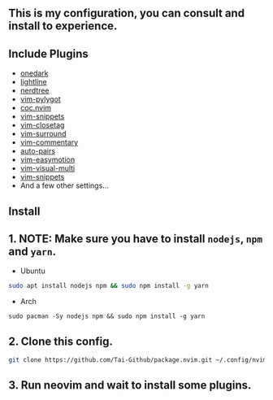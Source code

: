 ## <h2>This is my configuration, you can consult and install to experience.</h2>

## Include Plugins
- [onedark](https://github.com/joshdick/onedark.vim)
- [lightline](https://github.com/itchyny/lightline.vim)
- [nerdtree](https://github.com/preservim/nerdtree)
- [vim-pylygot](https://github.com/sheerun/vim-polyglot)
- [coc.nvim](https://github.com/neoclide/coc.nvim)
- [vim-snippets](https://github.com/honza/vim-snippets)
- [vim-closetag](https://github.com/alvan/vim-closetag)
- [vim-surround](https://github.com/tpope/vim-surround)
- [vim-commentary](https://github.com/tpope/vim-commentary)
- [auto-pairs](https://github.com/jiangmiao/auto-pairs)
- [vim-easymotion](https://github.com/easymotion/vim-easymotion)
- [vim-visual-multi](https://github.com/mg979/vim-visual-multi)
- [vim-snippets](https://github.com/honza/vim-snippets)
- And a few other settings...

## Install

## 1. NOTE: Make sure you have to install `nodejs`, `npm` and `yarn`.

- Ubuntu
```bash
sudo apt install nodejs npm && sudo npm install -g yarn
```
- Arch
```
sudo pacman -Sy nodejs npm && sudo npm install -g yarn
```

## 2. Clone this config.
```bash
git clone https://github.com/Tai-Github/package.nvim.git ~/.config/nvim
```

## 3. Run neovim and wait to install some plugins.

